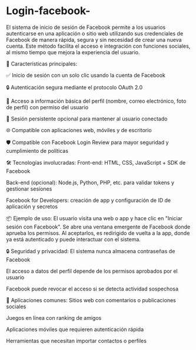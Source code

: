 # Login-facebook-
El sistema de inicio de sesión de Facebook permite a los usuarios autenticarse en una aplicación o sitio web utilizando sus credenciales de Facebook de manera rápida, segura y sin necesidad de crear una nueva cuenta. Este método facilita el acceso e integración con funciones sociales, al mismo tiempo que mejora la experiencia del usuario.

🧩 Características principales:

✅ Inicio de sesión con un solo clic usando la cuenta de Facebook

🔒 Autenticación segura mediante el protocolo OAuth 2.0

📧 Acceso a información básica del perfil (nombre, correo electrónico, foto de perfil) con permiso del usuario

🔄 Sesión persistente opcional para mantener al usuario conectado

🌐 Compatible con aplicaciones web, móviles y de escritorio

🛡️ Compatible con Facebook Login Review para mayor seguridad y cumplimiento de políticas

🛠️ Tecnologías involucradas:
Front-end: HTML, CSS, JavaScript + SDK de Facebook

Back-end (opcional): Node.js, Python, PHP, etc. para validar tokens y gestionar sesiones

Facebook for Developers: creación de app y configuración de ID de aplicación y secretos

📦 Ejemplo de uso:
El usuario visita una web o app y hace clic en "Iniciar sesión con Facebook". Se abre una ventana emergente de Facebook donde aprueba los permisos. Al aceptarlos, es redirigido de vuelta a la app, donde ya está autenticado y puede interactuar con el sistema.

🔒 Seguridad y privacidad:
El sistema nunca almacena contraseñas de Facebook

El acceso a datos del perfil depende de los permisos aprobados por el usuario

Facebook puede revocar el acceso si se detecta actividad sospechosa

📌 Aplicaciones comunes:
Sitios web con comentarios o publicaciones sociales

Juegos en línea con ranking de amigos

Aplicaciones móviles que requieren autenticación rápida

Herramientas que necesitan importar contactos o perfiles


